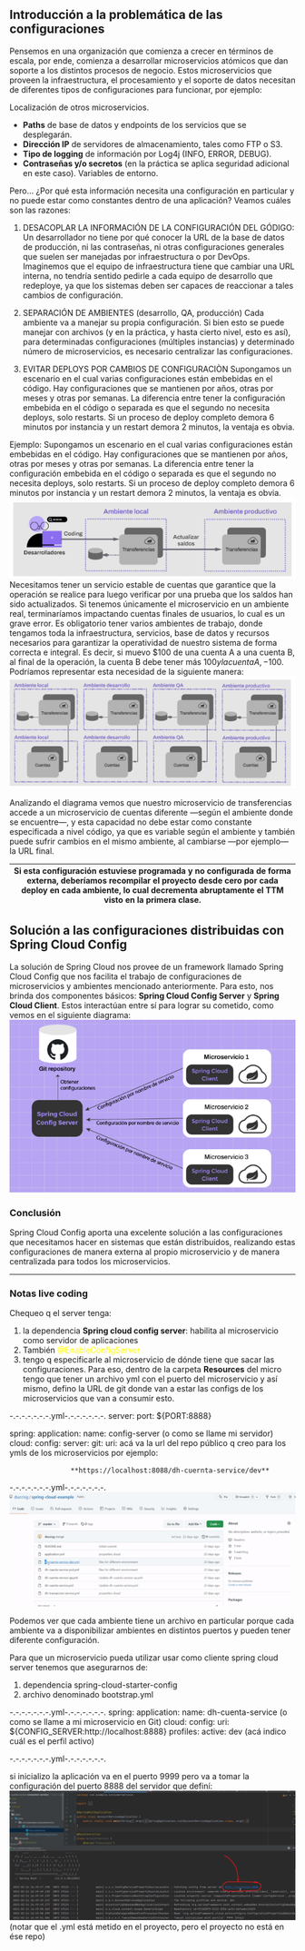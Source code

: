 ## Introducción a la problemática de las configuraciones

Pensemos en una organización que comienza a crecer en términos de escala, por ende, comienza a desarrollar microservicios atómicos que dan soporte a los distintos procesos de negocio. Estos microservicios que proveen la infraestructura, el procesamiento y el soporte de datos necesitan de diferentes tipos de configuraciones para funcionar, por ejemplo:

Localización de otros microservicios.
- **Paths** de base de datos y endpoints de los servicios que se desplegarán.
- **Dirección IP** de servidores de almacenamiento, tales como FTP o S3.
- **Tipo de logging** de información por Log4j (INFO, ERROR, DEBUG).
- **Contraseñas y/o secretos** (en la práctica se aplica seguridad adicional en este caso).
Variables de entorno.

Pero… ¿Por qué esta información necesita una configuración en particular y no puede estar como constantes dentro de una aplicación? Veamos cuáles son las razones: 
1) DESACOPLAR LA INFORMACIÓN DE LA CONFIGURACIÓN DEL GÓDIGO: Un desarrollador no tiene por qué conocer la URL de la base de datos de producción, ni las contraseñas, ni otras configuraciones generales que suelen ser manejadas por infraestructura o por DevOps. Imaginemos que el equipo de infraestructura tiene que cambiar una URL interna, no tendría sentido pedirle a cada equipo de desarrollo que redeploye, ya que los sistemas deben ser capaces de reaccionar a tales cambios de configuración.

2) SEPARACIÓN DE AMBIENTES (desarrollo, QA, producción) Cada ambiente va a manejar su propia configuración. Si bien esto se puede manejar con archivos (y en la práctica, y hasta cierto nivel, esto es así), para determinadas configuraciones (múltiples instancias) y determinado número de microservicios, es necesario centralizar las configuraciones.
3) EVITAR DEPLOYS POR CAMBIOS DE CONFIGURACIÒN Supongamos un escenario en el cual varias configuraciones están embebidas en el código. Hay configuraciones que se mantienen por años, otras por meses y otras por semanas. La diferencia entre tener la configuración embebida en el código o separada es que el segundo no necesita deploys, solo restarts. Si un proceso de deploy completo demora 6 minutos por instancia y un restart demora 2 minutos, la ventaja es obvia.

Ejemplo:
Supongamos un escenario en el cual varias configuraciones están embebidas en el código. Hay configuraciones que se mantienen por años, otras por meses y otras por semanas. La diferencia entre tener la configuración embebida en el código o separada es que el segundo no necesita deploys, solo restarts. Si un proceso de deploy completo demora 6 minutos por instancia y un restart demora 2 minutos, la ventaja es obvia.
![](img/m2_ejemplo.png)
Necesitamos tener un servicio estable de cuentas que garantice que la operación se realice para luego verificar por una prueba que los saldos han sido actualizados. Si tenemos únicamente el microservicio en un ambiente real, terminaríamos impactando cuentas finales de usuarios, lo cual es un grave error.
Es obligatorio tener varios ambientes de trabajo, donde tengamos toda la infraestructura, servicios, base de datos y recursos necesarios para garantizar la
operatividad de nuestro sistema de forma correcta e integral. Es decir, si muevo $100
de una cuenta A a una cuenta B, al final de la operación, la cuenta B debe tener más $100
y la cuenta A, -$100. Podríamos representar esta necesidad de la siguiente manera:
![](img/M2_ambientes.png)

Analizando el diagrama vemos que nuestro microservicio de transferencias accede a un microservicio de cuentas diferente —según el ambiente donde se encuentre—, y esta capacidad no debe estar como constante especificada a nivel código, ya que es variable según el ambiente y también puede sufrir cambios en el mismo ambiente, al cambiarse —por ejemplo— la URL final. 

| Si esta configuración estuviese programada y no configurada de forma externa, deberíamos recompilar el proyecto desde cero por cada deploy en cada ambiente, lo cual decrementa abruptamente el TTM visto en la primera clase.|
|---|

## Solución a las configuraciones distribuidas con Spring Cloud Config
La solución de Spring Cloud nos provee de un framework llamado Spring Cloud Config que nos facilita el trabajo de configuraciones de microservicios y ambientes mencionado anteriormente. Para esto, nos brinda dos componentes básicos: **Spring Cloud Config Server** y **Spring Cloud Client**. Estos interactúan entre sí para lograr su cometido, como vemos en el siguiente diagrama:
![](img/M2_springconfig.png)

### Conclusión
Spring Cloud Config aporta una excelente solución a las configuraciones que necesitamos hacer en sistemas que están distribuidos, realizando estas configuraciones de manera externa al propio microservicio y de manera centralizada para todos los microservicios.

__________

### Notas live coding
Chequeo q el server tenga:
1) la dependencia **Spring cloud config server**: habilita al microservicio como servidor de aplicaciones
2) También <span style=color:yellow> @EnableConfigServer</span>
3) tengo q especificarle al microservicio de dónde tiene que sacar las configuraciones. Para eso, dentro de la carpeta **Resources** del micro
tengo que tener un archivo yml con el puerto del microservicio y así mismo, defino la URL de git donde van a estar las configs de los microservicios que van a consumir esto.

-.-.-.-.-.-.-.yml-.-.-.-.-.-.-.
server:
    port: ${PORT:8888}

spring:
    application:
        name: config-server (o como se llame mi servidor)
    cloud:
        config:
            server:
                git:
                    uri: acá va la url del repo público q creo para los ymls de los microservicios por ejemplo:

                   **https://localhost:8088/dh-cuernta-service/dev**

-.-.-.-.-.-.-.yml-.-.-.-.-.-.-.
![](img/M2_livecoding1.png)

Podemos ver que cada ambiente tiene un archivo en particular porque  cada ambiente va a disponibilizar ambientes en distintos puertos y pueden tener diferente configuración.


Para que un microservicio pueda utilizar usar como cliente spring cloud server tenemos que asegurarnos de:
1) dependencia spring-cloud-starter-config
2) archivo denominado bootstrap.yml

-.-.-.-.-.-.-.yml-.-.-.-.-.-.-.
spring:
    application:
        name: dh-cuenta-service (o como se llame a mi microservicio en Git)
    cloud:
        config:
             uri: ${CONFIG_SERVER:http://localhost:8888}
    profiles:
        active: dev (acá indico cuál es el perfil activo)

-.-.-.-.-.-.-.yml-.-.-.-.-.-.-.


si inicializo la aplicación va en el puerto 9999 pero va a tomar la configuración del puerto 8888 del servidor que definí:
![](img/M2_livecoding2.png)
(notar que el .yml está metido en el proyecto, pero el proyecto no está en ése repo)
